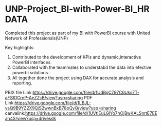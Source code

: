 # UNP-Project_BI-with-Power-BI_HR DATA
Completed this project as part of my BI with PowerBI course with United Network of Professionals(UNP)

Key highlights:

1. Contributed to the development of KPIs and dynamic,interactive PowerBI interfaces.
2. Collaborated with the teammates to understabd the data into efective powerbi solutions.
3. All together done the project using DAX for accurate analysis and reporting.

PBIX file Link:https://drive.google.com/file/d/1UdBgC797C6Uks7T-aFSIOCrnP-AeZZsB/view?usp=sharing
PDF Link:https://drive.google.com/file/d/1LBJL-vsQ9B9YZ2X9QjS2wwnBxB78oQyQ/view?usp=sharing
canvalink:https://drive.google.com/file/d/1UVtlEuLGlYo7hOjBwKALSnrtE7EEah4S/view?usp=drivesdk
